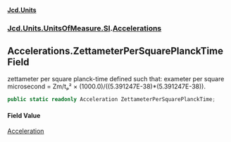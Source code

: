 #### [Jcd.Units](index.md 'index')
### [Jcd.Units.UnitsOfMeasure.SI](Jcd.Units.UnitsOfMeasure.SI.md 'Jcd.Units.UnitsOfMeasure.SI').[Accelerations](Accelerations.md 'Jcd.Units.UnitsOfMeasure.SI.Accelerations')

## Accelerations.ZettameterPerSquarePlanckTime Field

zettameter per square planck-time defined such that: exameter per square microsecond = Zm/tₚ² × (1000.0)/((5.391247E-38)*(5.391247E-38)).

```csharp
public static readonly Acceleration ZettameterPerSquarePlanckTime;
```

#### Field Value
[Acceleration](Acceleration.md 'Jcd.Units.UnitTypes.Acceleration')